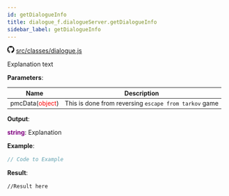 ```yaml
---
id: getDialogueInfo
title: dialogue_f.dialogueServer.getDialogueInfo
sidebar_label: getDialogueInfo
---
```

![](/img/github.png) [src/classes/dialogue.js](https://github.com/TrustedSourceLeaks/LeakedServer/blob/master/src/classes/dialogue.js#L31)

Explanation text

**Parameters**:

Name  |   Description 
----------- |   -----------
pmcData(<font color="red">object</font>)  |   This is done from reversing `escape from tarkov` game


**Output**:

**<font color="purple">string</font>**: Explanation


**Example**:
```js
// Code to Example
```

**Result**:
```
//Result here
```